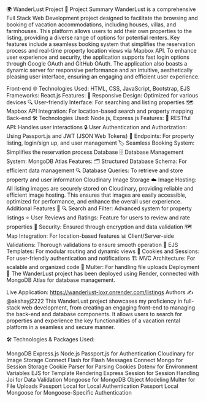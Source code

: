 🌍 WanderLust Project 🏡
Project Summary
WanderLust is a comprehensive Full Stack Web Development project designed to facilitate the browsing and booking 
of vacation accommodations, including houses, villas, and farmhouses. This platform allows users to add their own 
properties to the listing, providing a diverse range of options for potential renters. Key features include a seamless 
booking system that simplifies the reservation process and real-time property location views via Mapbox API. To 
enhance user experience and security, the application supports fast login options through Google OAuth and GitHub OAuth. 
The application also boasts a dynamic server for responsive performance and an intuitive, aesthetically pleasing 
user interface, ensuring an engaging and efficient user experience.

Front-end 🌐
Technologies Used: HTML, CSS, JavaScript, Bootstrap, EJS
Frameworks: React.js
Features:
📱 Responsive Design: Optimized for various devices
🔍 User-friendly Interface: For searching and listing properties
🗺️ Mapbox API Integration: For location-based search and property mapping
Back-end 🛠️
Technologies Used: Node.js, Express.js
Features:
🧩 RESTful API: Handles user interactions
🔒 User Authentication and Authorization: Using Passport.js and JWT (JSON Web Tokens)
📄 Endpoints: For property listing, login/sign up, and user management
🏷️ Seamless Booking System: Simplifies the reservation process
Database 🗄️
Database Management System: MongoDB Atlas
Features:
🗂️ Structured Database Schema: For efficient data management
🔍 Database Queries: To retrieve and store property and user information
Cloudinary Image Storage ☁️
Image Hosting: All listing images are securely stored on Cloudinary, providing reliable and efficient image hosting. This ensures that images are easily accessible, optimized for performance, and enhance the overall user experience.
Additional Features 🌟
🔍 Search and Filter: Advanced system for property listings
⭐ User Reviews and Ratings: Feature for users to review and rate properties
🔐 Security: Ensured through encryption and data validation
🗺️ Map Integration: For location-based features
📊 Client/Server-side Validations: Thorough validations to ensure smooth operation
🎨 EJS Templates: For modular routing and dynamic views
🍪 Cookies and Sessions: For user-friendly authentication and notifications
🏗️ MVC Architecture: For scalable and organized code
💾 Multer: For handling file uploads
Deployment 🚀
The WanderLust project has been deployed using Render, connected with MongoDB Atlas for database management.

Live Application: https://wanderlust-loxr.onrender.com/listings
Authors ✍️
@akshayj2222
This WanderLust project showcases my proficiency in full-stack web development, from creating an engaging front-end to managing the back-end and database components. It allows users to search for properties and experience the key functionalities of a vacation rental platform in a seamless and secure manner.

🛠️ Technologies & Packages Used:

MongoDB
Express.js
Node.js
Passport.js for Authentication
Cloudinary for Image Storage
Connect Flash for Flash Messages
Connect Mongo for Session Storage
Cookie Parser for Parsing Cookies
Dotenv for Environment Variables
EJS for Template Rendering
Express Session for Session Handling
Joi for Data Validation
Mongoose for MongoDB Object Modeling
Multer for File Uploads
Passport Local for Local Authentication
Passport Local Mongoose for Mongoose-Specific Authentication
